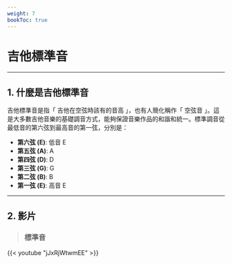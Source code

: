 ```yaml
---
weight: 7
bookToc: true
---
```


# 吉他標準音

---

## 1. 什麼是吉他標準音

吉他標準音是指「 吉他在空弦時該有的音高 」，也有人簡化稱作「 空弦音 」。這是大多數吉他音樂的基礎調音方式，能夠保證音樂作品的和諧和統一。標準調音從最低音的第六弦到最高音的第一弦，分別是：

- **第六弦 (E)**: 低音 E
- **第五弦 (A)**: A
- **第四弦 (D)**: D
- **第三弦 (G)**: G
- **第二弦 (B)**: B
- **第一弦 (E)**: 高音 E

---

## 2. 影片

> ### 標準音

{{< youtube "jJxRjWtwmEE" >}}
